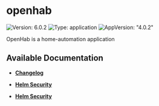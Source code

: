 # openhab

![Version: 6.0.2](https://img.shields.io/badge/Version-6.0.2-informational?style=flat-square) ![Type: application](https://img.shields.io/badge/Type-application-informational?style=flat-square) ![AppVersion: "4.0.2"](https://img.shields.io/badge/AppVersion-"4.0.2"-informational?style=flat-square)

OpenHab is a home-automation application

## Available Documentation

- [**Changelog**](CHANGELOG)

- [**Helm Security**](container-security)

- [**Helm Security**](helm-security)

